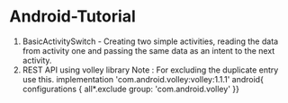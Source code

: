 # Android-Tutorial

1) BasicActivitySwitch - Creating two simple activities, reading the data from activity one and passing the same data as an intent to the next activity.
2) REST API using volley library
Note : For excluding the duplicate entry use this.
implementation 'com.android.volley:volley:1.1.1'
    android{
        configurations {
            all*.exclude group: 'com.android.volley'
        }}
